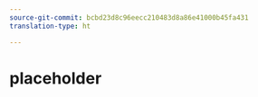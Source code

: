```yaml
---
source-git-commit: bcbd23d8c96eecc210483d8a86e41000b45fa431
translation-type: ht

---
```

# placeholder
